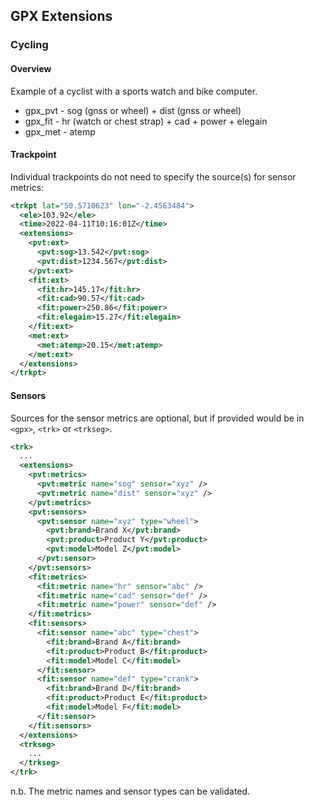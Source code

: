 ## GPX Extensions

### Cycling

#### Overview

Example of a cyclist with a sports watch and bike computer.

- gpx_pvt - sog (gnss or wheel) + dist (gnss or wheel)
- gpx_fit - hr (watch or chest strap) + cad + power + elegain
- gpx_met - atemp



#### Trackpoint

Individual trackpoints do not need to specify the source(s) for sensor metrics:

```xml
<trkpt lat="50.5710623" lon="-2.4563484">
  <ele>103.92</ele>
  <time>2022-04-11T10:16:01Z</time>
  <extensions>
    <pvt:ext>
      <pvt:sog>13.542</pvt:sog>
      <pvt:dist>1234.567</pvt:dist>
    </pvt:ext>
    <fit:ext>
      <fit:hr>145.17</fit:hr>
      <fit:cad>90.57</fit:cad>
      <fit:power>250.86</fit:power>
      <fit:elegain>15.27</fit:elegain>
    </fit:ext>
    <met:ext>
      <met:atemp>20.15</met:atemp>
    </met:ext>
  </extensions>
</trkpt>
```



#### Sensors

Sources for the sensor metrics are optional, but if provided would be in `<gpx>`, `<trk>` or `<trkseg>`.

```xml
<trk>
  ...
  <extensions>
    <pvt:metrics>
      <pvt:metric name="sog" sensor="xyz" />
      <pvt:metric name="dist" sensor="xyz" />
    </pvt:metrics>
    <pvt:sensors>
      <pvt:sensor name="xyz" type="wheel">
        <pvt:brand>Brand X</pvt:brand>
        <pvt:product>Product Y</pvt:product>
        <pvt:model>Model Z</pvt:model>
      </pvt:sensor>
    </pvt:sensors>
    <fit:metrics>
      <fit:metric name="hr" sensor="abc" />
      <fit:metric name="cad" sensor="def" />
      <fit:metric name="power" sensor="def" />
    </fit:metrics>
    <fit:sensors>
      <fit:sensor name="abc" type="chest">
        <fit:brand>Brand A</fit:brand>
        <fit:product>Product B</fit:product>
        <fit:model>Model C</fit:model>
      </fit:sensor>
      <fit:sensor name="def" type="crank">
        <fit:brand>Brand D</fit:brand>
        <fit:product>Product E</fit:product>
        <fit:model>Model F</fit:model>
      </fit:sensor>
    </fit:sensors>
  </extensions>
  <trkseg>
    ...
  </trkseg>
</trk>
```

n.b. The metric names and sensor types can be validated.
